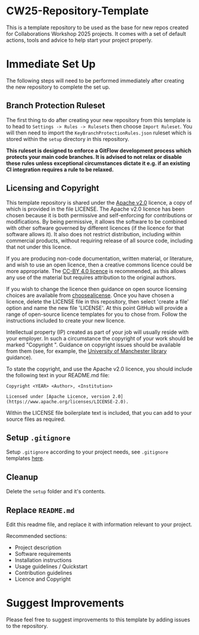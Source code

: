 # CW25-Repository-Template
This is a template repository to be used as the base for new repos created for Collaborations Workshop 2025 projects. It comes with a set of default actions, tools and advice to help start your project properly.

# Immediate Set Up
The following steps will need to be performed immediately after creating the new repository to complete the set up.

## Branch Protection Ruleset
The first thing to do after creating your new repository from this template is to head to `Settings -> Rules -> Rulesets` then choose `Import Ruleset`. You will then need to import the `KeyBranchProtectionRules.json` ruleset which is stored within the `setup` directory in this repository.

**This ruleset is designed to enforce a GitFlow development process which protects your main code branches. It is advised to not relax or disable these rules unless exceptional circumstances dictate it e.g. if an existing CI integration requires a rule to be relaxed.**

## Licensing and Copyright
This template repository is shared under the [Apache v2.0](http://www.apache.org/licenses/LICENSE-2.0) licence, a copy of which is provided in the file LICENSE. The Apache v2.0 licence has been chosen because it is both permissive and self-enforcing for contributions or modifications. By being permissive, it allows the software to be combined with other software governed by different licences (if the licence for that software allows it). It also does not restrict distribution, including within commercial products, without requiring release of all source code, including that not under this licence.

If you are producing non-code documentation, written material, or literature, and wish to use an open licence, then a creative commons licence could be more appropriate. The [CC-BY 4.0 licence](https://www.tldrlegal.com/license/creative-commons-attribution-cc) is recommended, as this allows any use of the material but requires attribution to the original authors.

If you wish to change the licence then guidance on open source licensing choices are available from [choosealicense](https://choosealicense.com). Once you have chosen a licence, delete the LICENSE file in this repository, then select 'create a file' option and name the new file 'LICENSE'. At this point GitHub will provide a range of open-source licence templates for you to chose from. Follow the instructions included to create your new licence. 

Intellectual property (IP) created as part of your job will usually reside with your employer. In such a circumstance the copyright of your work should be marked "Copyright <YEAR> <Employer>". Guidance on copyright issues should be available from them (see, for example, the [University of Manchester library](https://subjects.library.manchester.ac.uk/copyright/research) guidance).

To state the copyright, and use the Apache v2.0 licence, you should include the following text in your README.md file:
```
Copyright <YEAR> <Author>, <Institution>

Licensed under [Apache Licence, version 2.0](https://www.apache.org/licenses/LICENSE-2.0).
```
Within the LICENSE file boilerplate text is included, that you can add to your source files as required.

## Setup `.gitignore`
Setup `.gitignore` according to your project needs, see `.gitignore` templates [here](https://github.com/github/gitignore/tree/main).

## Cleanup
Delete the `setup` folder and it's contents.

## Replace `README.md`
Edit this readme file, and replace it with information relevant to your project.

Recommended sections:
- Project description
- Software requirements
- Installation instructions
- Usage guidelines / Quickstart
- Contribution guidelines
- Licence and Copyright

# Suggest Improvements
Please feel free to suggest improvements to this template by adding issues to the repository.
